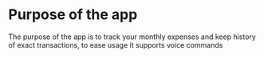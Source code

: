 # Purpose of the app

The purpose of the app is to track your monthly expenses and keep history of exact transactions, to ease usage it supports voice commands